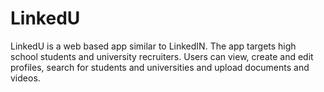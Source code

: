 # LinkedU
LinkedU is a web based app similar to LinkedIN. The app targets high school students and university recruiters. Users can view, create and edit profiles, search for students and universities and upload documents and videos. 
